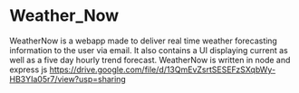 # Weather_Now
WeatherNow is a webapp made to deliver real time weather forecasting information to the user via email.
It also contains a UI displaying current as well as a five day hourly trend forecast. 
WeatherNow is written in node and express js
https://drive.google.com/file/d/13QmEvZsrtSESEFzSXqbWy-HB3YIa05r7/view?usp=sharing

